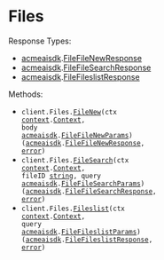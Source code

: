 # Files

Response Types:

- <a href="https://pkg.go.dev/github.com/ACME-AI-Co/go">acmeaisdk</a>.<a href="https://pkg.go.dev/github.com/ACME-AI-Co/go#FileFileNewResponse">FileFileNewResponse</a>
- <a href="https://pkg.go.dev/github.com/ACME-AI-Co/go">acmeaisdk</a>.<a href="https://pkg.go.dev/github.com/ACME-AI-Co/go#FileFileSearchResponse">FileFileSearchResponse</a>
- <a href="https://pkg.go.dev/github.com/ACME-AI-Co/go">acmeaisdk</a>.<a href="https://pkg.go.dev/github.com/ACME-AI-Co/go#FileFileslistResponse">FileFileslistResponse</a>

Methods:

- <code title="post /files/">client.Files.<a href="https://pkg.go.dev/github.com/ACME-AI-Co/go#FileService.FileNew">FileNew</a>(ctx <a href="https://pkg.go.dev/context">context</a>.<a href="https://pkg.go.dev/context#Context">Context</a>, body <a href="https://pkg.go.dev/github.com/ACME-AI-Co/go">acmeaisdk</a>.<a href="https://pkg.go.dev/github.com/ACME-AI-Co/go#FileFileNewParams">FileFileNewParams</a>) (<a href="https://pkg.go.dev/github.com/ACME-AI-Co/go">acmeaisdk</a>.<a href="https://pkg.go.dev/github.com/ACME-AI-Co/go#FileFileNewResponse">FileFileNewResponse</a>, <a href="https://pkg.go.dev/builtin#error">error</a>)</code>
- <code title="get /files/{file_id}/search">client.Files.<a href="https://pkg.go.dev/github.com/ACME-AI-Co/go#FileService.FileSearch">FileSearch</a>(ctx <a href="https://pkg.go.dev/context">context</a>.<a href="https://pkg.go.dev/context#Context">Context</a>, fileID <a href="https://pkg.go.dev/builtin#string">string</a>, query <a href="https://pkg.go.dev/github.com/ACME-AI-Co/go">acmeaisdk</a>.<a href="https://pkg.go.dev/github.com/ACME-AI-Co/go#FileFileSearchParams">FileFileSearchParams</a>) (<a href="https://pkg.go.dev/github.com/ACME-AI-Co/go">acmeaisdk</a>.<a href="https://pkg.go.dev/github.com/ACME-AI-Co/go#FileFileSearchResponse">FileFileSearchResponse</a>, <a href="https://pkg.go.dev/builtin#error">error</a>)</code>
- <code title="get /files/">client.Files.<a href="https://pkg.go.dev/github.com/ACME-AI-Co/go#FileService.Fileslist">Fileslist</a>(ctx <a href="https://pkg.go.dev/context">context</a>.<a href="https://pkg.go.dev/context#Context">Context</a>, query <a href="https://pkg.go.dev/github.com/ACME-AI-Co/go">acmeaisdk</a>.<a href="https://pkg.go.dev/github.com/ACME-AI-Co/go#FileFileslistParams">FileFileslistParams</a>) (<a href="https://pkg.go.dev/github.com/ACME-AI-Co/go">acmeaisdk</a>.<a href="https://pkg.go.dev/github.com/ACME-AI-Co/go#FileFileslistResponse">FileFileslistResponse</a>, <a href="https://pkg.go.dev/builtin#error">error</a>)</code>

